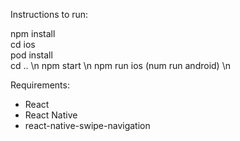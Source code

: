 Instructions to run:

  npm install <br />
  cd ios   
  pod install   
  cd .. \n
  npm start \n
  npm run ios (num run android) \n

Requirements:
 - React
 - React Native
 - react-native-swipe-navigation
